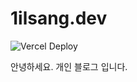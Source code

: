 # 1ilsang.dev

![Vercel Deploy](https://deploy-badge.vercel.app/vercel/1ilsangdev)

안녕하세요. 개인 블로그 입니다.

